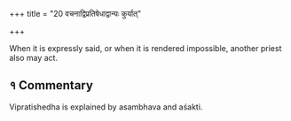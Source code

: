 +++
title = "20 वचनाद्विप्रतिषेधाद्वान्यः कुर्यात्"

+++

When it is expressly said, or when it is rendered impossible, another priest also may act.

## १ Commentary

Vipratishedha is explained by asambhava and aśakti.

